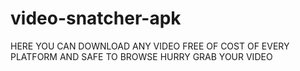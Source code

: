 # video-snatcher-apk
HERE YOU CAN DOWNLOAD ANY VIDEO FREE OF COST OF EVERY PLATFORM AND SAFE TO BROWSE       HURRY GRAB YOUR VIDEO
